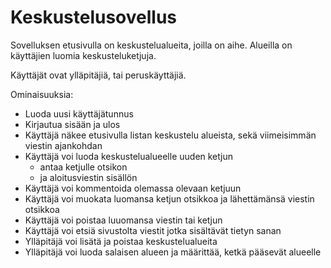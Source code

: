 # Keskustelusovellus

Sovelluksen etusivulla on keskustelualueita, joilla on aihe. Alueilla on käyttäjien luomia keskusteluketjuja.

Käyttäjät ovat ylläpitäjiä, tai peruskäyttäjiä.

Ominaisuuksia:

- Luoda uusi käyttäjätunnus
- Kirjautua sisään ja ulos 
- Käyttäjä näkee etusivulla listan keskustelu alueista, sekä viimeisimmän viestin ajankohdan
- Käyttäjä voi luoda keskustelualueelle uuden ketjun
  - antaa ketjulle otsikon
  - ja aloitusviestin sisällön
 - Käyttäjä voi kommentoida olemassa olevaan ketjuun
 - Käyttäjä voi muokata luomansa ketjun otsikkoa ja lähettämänsä viestin otsikkoa
 - Käyttäjä voi poistaa luuomansa viestin tai ketjun
 - Käyttäjä voi etsiä sivustolta viestit jotka sisältävät tietyn sanan
 - Ylläpitäjä voi lisätä ja poistaa keskustelualueita
 - Ylläpitäjä voi luoda salaisen alueen ja määrittää, ketkä pääsevät alueelle
